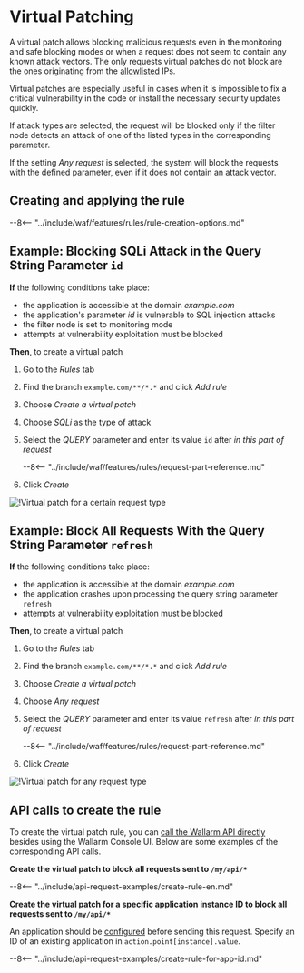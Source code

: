 [img-vpatch-example1]:      ../../images/user-guides/rules/vpatch-rule-1.png
[img-vpatch-example2]:      ../../images/user-guides/rules/vpatch-rule-2.png

# Virtual Patching

A virtual patch allows blocking malicious requests even in the monitoring and safe blocking modes or when a request does not seem to contain any known attack vectors. The only requests virtual patches do not block are the ones originating from the [allowlisted](../ip-lists/allowlist.md) IPs.

Virtual patches are especially useful in cases when it is impossible to fix a critical vulnerability in the code or install the necessary security updates quickly.

If attack types are selected, the request will be blocked only if the filter node detects an attack of one of the listed types in the corresponding parameter.

If the setting *Any request* is selected, the system will block the requests with the defined parameter, even if it does not contain an attack vector.

## Creating and applying the rule

--8<-- "../include/waf/features/rules/rule-creation-options.md"

## Example: Blocking SQLi Attack in the Query String Parameter `id`

**If** the following conditions take place:

* the application is accessible at the domain *example.com*
* the application's parameter *id* is vulnerable to SQL injection attacks
* the filter node is set to monitoring mode
* attempts at vulnerability exploitation must be blocked

**Then**, to create a virtual patch

1. Go to the *Rules* tab
1. Find the branch `example.com/**/*.*` and click *Add rule*
1. Choose *Create a virtual patch*
1. Choose *SQLi* as the type of attack
1. Select the *QUERY* parameter and enter its value `id` after *in this part of request*

    --8<-- "../include/waf/features/rules/request-part-reference.md"

1. Click *Create*

![!Virtual patch for a certain request type][img-vpatch-example1]


## Example: Block All Requests With the Query String Parameter `refresh`

**If** the following conditions take place:

* the application is accessible at the domain *example.com*
* the application crashes upon processing the query string parameter `refresh`
* attempts at vulnerability exploitation must be blocked

**Then**, to create a virtual patch

1. Go to the *Rules* tab
1. Find the branch `example.com/**/*.*` and click *Add rule*
1. Choose *Create a virtual patch*
1. Choose *Any request*
1. Select the *QUERY* parameter and enter its value `refresh` after *in this part of request*

    --8<-- "../include/waf/features/rules/request-part-reference.md"

1. Click *Create*

![!Virtual patch for any request type][img-vpatch-example2]

## API calls to create the rule

To create the virtual patch rule, you can [call the Wallarm API directly](../../api/overview.md) besides using the Wallarm Console UI. Below are some examples of the corresponding API calls.

**Create the virtual patch to block all requests sent to `/my/api/*`**

--8<-- "../include/api-request-examples/create-rule-en.md"

**Create the virtual patch for a specific application instance ID to block all requests sent to `/my/api/*`**

An application should be [configured](../settings/applications.md) before sending this request. Specify an ID of an existing application in `action.point[instance].value`.

--8<-- "../include/api-request-examples/create-rule-for-app-id.md"
